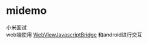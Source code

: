 # midemo
小米面试  
web端使用 [WebViewJavascriptBridge](https://github.com/shuai999/WebViewJavascriptBridge) 和android进行交互  
